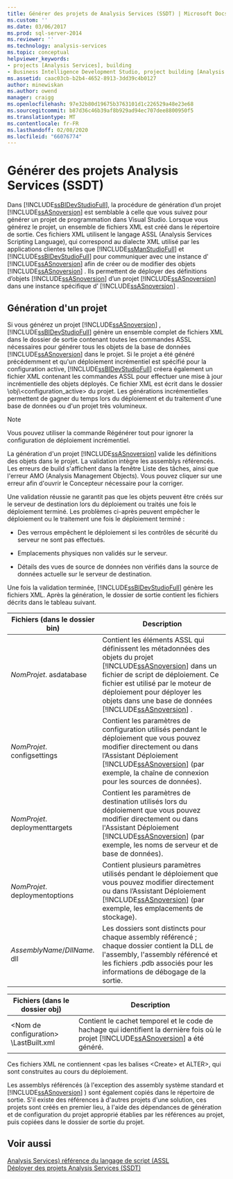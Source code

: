 ```yaml
---
title: Générer des projets de Analysis Services (SSDT) | Microsoft Docs
ms.custom: ''
ms.date: 03/06/2017
ms.prod: sql-server-2014
ms.reviewer: ''
ms.technology: analysis-services
ms.topic: conceptual
helpviewer_keywords:
- projects [Analysis Services], building
- Business Intelligence Development Studio, project building [Analysis Services]
ms.assetid: caac03cb-b2b4-4652-8913-3dd39c4b0127
author: minewiskan
ms.author: owend
manager: craigg
ms.openlocfilehash: 97e32b80d19675b3763101d1c226529a48e23e68
ms.sourcegitcommit: b87d36c46b39af8b929ad94ec707dee8800950f5
ms.translationtype: MT
ms.contentlocale: fr-FR
ms.lasthandoff: 02/08/2020
ms.locfileid: "66076774"
---
```

# <a name="build-analysis-services-projects-ssdt"></a>Générer des projets Analysis Services (SSDT)
  Dans [!INCLUDE[ssBIDevStudioFull](../../includes/ssbidevstudiofull-md.md)], la procédure de génération d’un projet [!INCLUDE[ssASnoversion](../../includes/ssasnoversion-md.md)] est semblable à celle que vous suivez pour générer un projet de programmation dans Visual Studio. Lorsque vous générez le projet, un ensemble de fichiers XML est créé dans le répertoire de sortie. Ces fichiers XML utilisent le langage ASSL (Analysis Services Scripting Language), qui correspond au dialecte XML utilisé par les applications clientes telles que [!INCLUDE[ssManStudioFull](../../includes/ssmanstudiofull-md.md)] et [!INCLUDE[ssBIDevStudioFull](../../includes/ssbidevstudiofull-md.md)] pour communiquer avec une instance d' [!INCLUDE[ssASnoversion](../../includes/ssasnoversion-md.md)] afin de créer ou de modifier des objets [!INCLUDE[ssASnoversion](../../includes/ssasnoversion-md.md)] . Ils permettent de déployer des définitions d’objets [!INCLUDE[ssASnoversion](../../includes/ssasnoversion-md.md)] d’un projet [!INCLUDE[ssASnoversion](../../includes/ssasnoversion-md.md)] dans une instance spécifique d’ [!INCLUDE[ssASnoversion](../../includes/ssasnoversion-md.md)] .  
  
## <a name="building-a-project"></a>Génération d'un projet  
 Si vous générez un projet [!INCLUDE[ssASnoversion](../../includes/ssasnoversion-md.md)] , [!INCLUDE[ssBIDevStudioFull](../../includes/ssbidevstudiofull-md.md)] génère un ensemble complet de fichiers XML dans le dossier de sortie contenant toutes les commandes ASSL nécessaires pour générer tous les objets de la base de données [!INCLUDE[ssASnoversion](../../includes/ssasnoversion-md.md)] dans le projet. Si le projet a été généré précédemment et qu'un déploiement incrémentiel est spécifié pour la configuration active, [!INCLUDE[ssBIDevStudioFull](../../includes/ssbidevstudiofull-md.md)] créera également un fichier XML contenant les commandes ASSL pour effectuer une mise à jour incrémentielle des objets déployés. Ce fichier XML est écrit dans le dossier \obj\\<configuration_active\> du projet. Les générations incrémentielles permettent de gagner du temps lors du déploiement et du traitement d'une base de données ou d'un projet très volumineux.  
  
> [!NOTE]  
>  Vous pouvez utiliser la commande Régénérer tout pour ignorer la configuration de déploiement incrémentiel.  
  
 La génération d'un projet [!INCLUDE[ssASnoversion](../../includes/ssasnoversion-md.md)] valide les définitions des objets dans le projet. La validation intègre les assemblys référencés. Les erreurs de build s'affichent dans la fenêtre Liste des tâches, ainsi que l'erreur AMO (Analysis Management Objects). Vous pouvez cliquer sur une erreur afin d'ouvrir le Concepteur nécessaire pour la corriger.  
  
 Une validation réussie ne garantit pas que les objets peuvent être créés sur le serveur de destination lors du déploiement ou traités une fois le déploiement terminé. Les problèmes ci-après peuvent empêcher le déploiement ou le traitement une fois le déploiement terminé :  
  
-   Des verrous empêchent le déploiement si les contrôles de sécurité du serveur ne sont pas effectués.  
  
-   Emplacements physiques non validés sur le serveur.  
  
-   Détails des vues de source de données non vérifiés dans la source de données actuelle sur le serveur de destination.  
  
 Une fois la validation terminée, [!INCLUDE[ssBIDevStudioFull](../../includes/ssbidevstudiofull-md.md)] génère les fichiers XML. Après la génération, le dossier de sortie contient les fichiers décrits dans le tableau suivant.  
  
|Fichiers (dans le dossier bin)|Description|  
|-----------------------------|-----------------|  
|*NomProjet*. asdatabase|Contient les éléments ASSL qui définissent les métadonnées des objets du projet [!INCLUDE[ssASnoversion](../../includes/ssasnoversion-md.md)] dans un fichier de script de déploiement. Ce fichier est utilisé par le moteur de déploiement pour déployer les objets dans une base de données [!INCLUDE[ssASnoversion](../../includes/ssasnoversion-md.md)] .|  
|*NomProjet*. configsettings|Contient les paramètres de configuration utilisés pendant le déploiement que vous pouvez modifier directement ou dans l’Assistant Déploiement [!INCLUDE[ssASnoversion](../../includes/ssasnoversion-md.md)] (par exemple, la chaîne de connexion pour les sources de données).|  
|*NomProjet*. deploymenttargets|Contient les paramètres de destination utilisés lors du déploiement que vous pouvez modifier directement ou dans l'Assistant Déploiement [!INCLUDE[ssASnoversion](../../includes/ssasnoversion-md.md)] (par exemple, les noms de serveur et de base de données).|  
|*NomProjet*. deploymentoptions|Contient plusieurs paramètres utilisés pendant le déploiement que vous pouvez modifier directement ou dans l’Assistant Déploiement [!INCLUDE[ssASnoversion](../../includes/ssasnoversion-md.md)] (par exemple, les emplacements de stockage).|  
|*AssemblyName*/*DllName.* dll|Les dossiers sont distincts pour chaque assembly référencé ; chaque dossier contient la DLL de l'assembly, l'assembly référencé et les fichiers .pdb associés pour les informations de débogage de la sortie.|  
  
|Fichiers (dans le dossier obj)|Description|  
|-----------------------------|-----------------|  
|\<Nom de configuration> \LastBuilt.xml|Contient le cachet temporel et le code de hachage qui identifient la dernière fois où le projet [!INCLUDE[ssASnoversion](../../includes/ssasnoversion-md.md)] a été généré.|  
  
 Ces fichiers XML ne contiennent \<pas les balises \<Create> et ALTER>, qui sont construites au cours du déploiement.  
  
 Les assemblys référencés (à l'exception des assembly système standard et [!INCLUDE[ssASnoversion](../../includes/ssasnoversion-md.md)] ) sont également copiés dans le répertoire de sortie. S'il existe des références à d'autres projets d'une solution, ces projets sont créés en premier lieu, à l'aide des dépendances de génération et de configuration du projet approprié établies par les références au projet, puis copiées dans le dossier de sortie du projet.  
  
## <a name="see-also"></a>Voir aussi  
 [Analysis Services&#41; référence du langage de script &#40;ASSL](https://docs.microsoft.com/bi-reference/assl/analysis-services-scripting-language-assl-for-xmla)   
 [Déployer des projets Analysis Services &#40;SSDT&#41;](deploy-analysis-services-projects-ssdt.md)  
  
  

